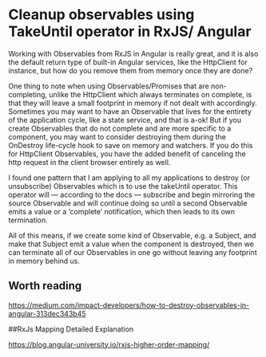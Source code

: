 # Cleanup observables using TakeUntil operator in RxJS/ Angular

Working with Observables from RxJS in Angular is really great, and it is also the default return type of built-in Angular services, like the HttpClient for instance, but how do you remove them from memory once they are done?

One thing to note when using Observables/Promises that are non-completing, unlike the HttpClient which always terminates on complete, is that they will leave a small footprint in memory if not dealt with accordingly. Sometimes you may want to have an Observable that lives for the entirety of the application cycle, like a state service, and that is a-ok! But if you create Observables that do not complete and are more specific to a component, you may want to consider destroying them during the OnDestroy life-cycle hook to save on memory and watchers. If you do this for HttpClient Observables, you have the added benefit of canceling the http request in the client browser entirely as well.

I found one pattern that I am applying to all my applications to destroy (or unsubscribe) Observables which is to use the takeUntil operator. This operator will — according to the docs — subscribe and begin mirroring the source Observable and will continue doing so until a second Observable emits a value or a ‘complete’ notification, which then leads to its own termination.

All of this means, if we create some kind of Observable, e.g. a Subject, and make that Subject emit a value when the component is destroyed, then we can terminate all of our Observables in one go without leaving any footprint in memory behind us.

## Worth reading 

https://medium.com/impact-developers/how-to-destroy-observables-in-angular-313dec343b45

##RxJs Mapping Detailed Explanation

https://blog.angular-university.io/rxjs-higher-order-mapping/
